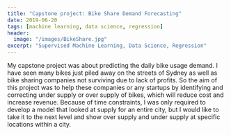 ```yaml
---
title: "Capstone project: Bike Share Demand Forecasting"
date: 2019-06-20
tags: [machine learning, data science, regression]
header:
  image: "/images/BikeShare.jpg"
excerpt: "Supervised Machine Learning, Data Science, Regression"
---
```

My capstone project was about predicting the daily bike usage demand. I have seen many bikes just piled away on the streets of Sydney as well as bike sharing companies not surviving due to lack of profits. So the aim of this project was to help these companies or any startups by identifying and correcting under supply or over supply of bikes, which will reduce cost and increase revenue. Because of time constraints, I was only required to develop a model that looked at supply for an entire city, but I would like to take it to the next level and show over supply and under supply at specific locations within a city.
